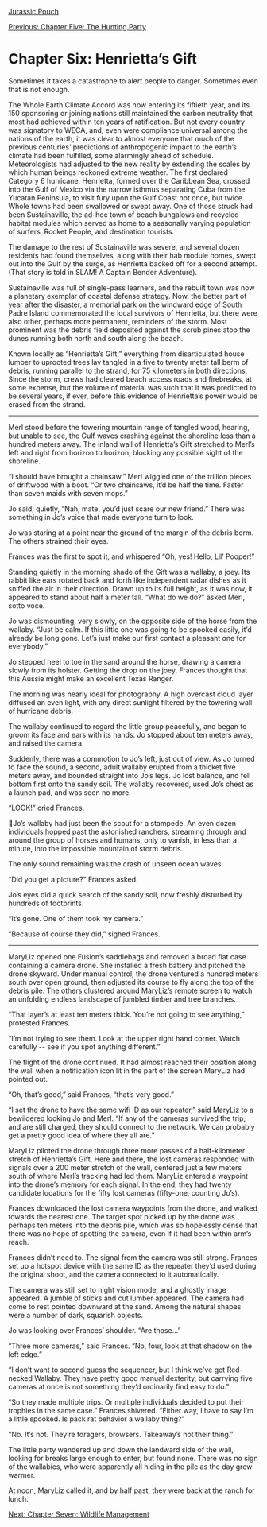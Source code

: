 [Jurassic Pouch](README.md)

[Previous: Chapter Five: The Hunting Party](ch05.md) 

# Chapter Six: Henrietta’s Gift

Sometimes it takes a catastrophe to alert people to danger. Sometimes even that is not enough.

The Whole Earth Climate Accord was now entering its fiftieth year, and its 150 sponsoring or joining nations still maintained the carbon neutrality that most had achieved within ten years of ratification. But not every country was signatory to WECA, and, even were compliance universal among the nations of the earth, it was clear to almost everyone that much of the previous centuries’ predictions of anthropogenic impact to the earth’s climate had been fulfilled, some alarmingly ahead of schedule. Meteorologists had adjusted to the new reality by extending the scales by which human beings reckoned extreme weather. The first declared Category 6 hurricane, Henrietta, formed over the Caribbean Sea, crossed into the Gulf of Mexico via the narrow isthmus separating Cuba from the Yucatan Peninsula, to visit fury upon the Gulf Coast not once, but twice. Whole towns had been swallowed or swept away. One of those struck had been Sustainaville, the ad-hoc town of beach bungalows and recycled habitat modules which served as home to a seasonally varying population of surfers, Rocket People, and destination tourists. 

The damage to the rest of Sustainaville was severe, and several dozen residents had found themselves, along with their hab module homes, swept out into the Gulf by the surge, as Henrietta backed off for a second attempt. (That story is told in SLAM! A Captain Bender Adventure). 

Sustainaville was full of single-pass learners, and the rebuilt town was now a planetary exemplar of coastal defense strategy. Now, the better part of year after the disaster, a memorial park on the windward edge of South Padre Island commemorated the local survivors of Henrietta, but there were also other, perhaps more permanent, reminders of the storm. Most prominent was the debris field deposited against the scrub pines atop the dunes running both north and south along the beach.

Known locally as “Henrietta’s Gift,” everything from disarticulated house lumber to uprooted trees lay tangled in a five to twenty meter tall berm of debris, running parallel to the strand, for 75 kilometers in both directions. Since the storm, crews had cleared beach access roads and firebreaks, at some expense, but the volume of material was such that it was predicted to be several years, if ever, before this evidence of Henrietta’s power would be erased from the strand.

***

Merl stood before the towering mountain range of tangled wood, hearing, but unable to see, the Gulf waves crashing against the shoreline less than a hundred meters away. The inland wall of Henrietta’s Gift stretched to Merl’s left and right from horizon to horizon, blocking any possible sight of the shoreline.

“I should have brought a chainsaw.” Merl wiggled one of the trillion pieces of driftwood with a boot. “Or two chainsaws, it’d be half the time. Faster than seven maids with seven mops.” 

Jo said, quietly, “Nah, mate, you’d just scare our new friend.” There was something in Jo’s voice that made everyone turn to look.

Jo was staring at a point near the ground of the margin of the debris berm. The others strained their eyes.

Frances was the first to spot it, and whispered “Oh, yes! Hello, Lil’ Pooper!”

Standing quietly in the morning shade of the Gift was a wallaby, a joey. Its rabbit like ears rotated back and forth like independent radar dishes as it sniffed the air in their direction. Drawn up to its full height, as it was now, it appeared to stand about half a meter tall. “What do we do?” asked Merl, sotto voce.

Jo was dismounting, very slowly, on the opposite side of the horse from the wallaby. “Just be calm. If this little one was going to be spooked easily, it’d already be long gone. Let’s just make our first contact a pleasant one for everybody.”

Jo stepped heel to toe in the sand around the horse, drawing a camera slowly from its holster. Getting the drop on the joey. Frances thought that this Aussie might make an excellent Texas Ranger.

The morning was nearly ideal for photography. A high overcast cloud layer diffused an even light, with any direct sunlight filtered by the towering wall of hurricane debris.

The wallaby continued to regard the little group peacefully, and began to groom its face and ears with its hands. Jo stopped about ten meters away, and raised the camera. 

Suddenly, there was a commotion to Jo’s left, just out of view. As Jo turned to face the sound, a second, adult wallaby erupted from a thicket five meters away, and bounded straight into Jo’s legs. Jo lost balance, and fell bottom first onto the sandy soil. The wallaby recovered, used Jo’s chest as a launch pad, and was seen no more.

“LOOK!” cried Frances.

Jo’s wallaby had just been the scout for a stampede. An even dozen individuals hopped past the astonished ranchers, streaming through and around the group of horses and humans, only to vanish, in less than a minute, into the impossible mountain of storm debris. 
 
 The only sound remaining was the crash of unseen ocean waves.

“Did you get a picture?” Frances asked.

Jo’s eyes did a quick search of the sandy soil, now freshly disturbed by hundreds of footprints.

“It’s gone. One of them took my camera.”

“Because of course they did,” sighed Frances.

***

MaryLiz opened one Fusion’s saddlebags and removed a broad flat case containing a camera drone. She installed a fresh battery and pitched the drone skyward. Under manual control, the drone ventured a hundred meters south over open ground, then adjusted its course to fly along the top of the debris pile. The others clustered around MaryLiz’s remote screen to watch an unfolding endless
landscape of jumbled timber and tree branches.

“That layer’s at least ten meters thick. You’re not going to see anything,” protested Frances.

“I’m not trying to see them. Look at the upper right hand corner. Watch carefully -- see if you spot anything different.”

The flight of the drone continued. It had almost reached their position along the wall when a notification icon lit in the part of the screen MaryLiz had pointed out.

“Oh, that’s good,” said Frances, “that’s very good.”

“I set the drone to have the same wifi ID as our repeater,” said MaryLiz to a bewildered looking Jo and Merl. “If any of the cameras survived the trip, and are still charged, they should connect to the network. We can probably get a pretty good idea of where they all are.”

MaryLiz piloted the drone through three more passes of a half-kilometer stretch of Henrietta’s Gift. Here and there, the lost cameras responded with signals over a 200 meter stretch of the wall, centered just a few meters south of where Merl’s tracking had led them. MaryLiz entered a waypoint into the drone’s memory for each signal. In the end, they had twenty candidate locations for the fifty lost cameras (fifty-one, counting Jo’s).

Frances downloaded the lost camera waypoints from the drone, and walked towards the nearest one. The target spot picked up by the drone was perhaps ten meters into the debris pile, which was so hopelessly dense that there was no hope of spotting the camera, even if it had been within arm’s reach.

Frances didn’t need to. The signal from the camera was still strong. Frances set up a hotspot device with the same ID as the repeater they’d used during the original shoot, and the camera connected to it automatically.

The camera was still set to night vision mode, and a ghostly image appeared. A jumble of sticks and cut lumber appeared. The camera had come to rest pointed downward at the sand. Among the natural shapes were a number of dark, squarish objects.
 
Jo was looking over Frances’ shoulder. “Are those…”

“Three more cameras,” said Frances. “No, four, look at that shadow on the left edge.”

“I don’t want to second guess the sequencer, but I think we’ve got Red-necked Wallaby. They have pretty good manual dexterity, but carrying five cameras at once is not something they’d ordinarily find easy to do.”

“So they made multiple trips. Or multiple individuals decided to put their trophies in the same case.” Frances shivered. “Either way, I have to say I’m a little spooked. Is pack rat behavior a wallaby thing?”

“No. It’s not. They’re foragers, browsers. Takeaway’s not their thing.”

The little party wandered up and down the landward side of the wall, looking for breaks large enough to enter, but found none. There was no sign of the wallabies, who were apparently all hiding in the pile as the day grew warmer.

At noon, MaryLiz called it, and by half past, they were back at the ranch for lunch.

[Next: Chapter Seven: Wildlife Management](ch07.md)
